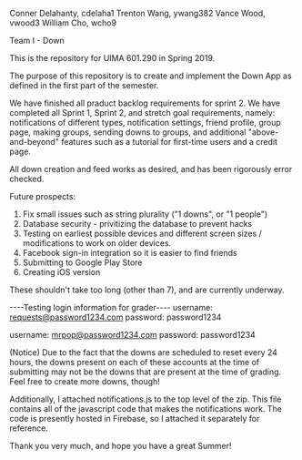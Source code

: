 Conner Delahanty, cdelaha1
Trenton Wang, ywang382
Vance Wood, vwood3
William Cho, wcho9

Team I - Down

This is the repository for UIMA 601.290 in Spring 2019. 

The purpose of this repository is to create and implement the Down App as
defined in the first part of the semester.

We have finished all praduct backlog requirements for sprint 2.
We have completed all Sprint 1, Sprint 2, and stretch goal
requirements, namely: notifications of different types, 
notification settings, friend profile, group page, making groups,
sending downs to groups, and additional "above-and-beyond" features
such as a tutorial for first-time users and a credit page.

All down creation and feed works as desired, and has been rigorously
error checked. 

Future prospects:
1. Fix small issues such as string plurality ("1 downs", or "1 people")
2. Database security - privitizing the database to prevent hacks
3. Testing on earliest possible devices and different screen sizes / 
	modifications to work on older devices.
4. Facebook sign-in integration so it is easier to find friends
5. Submitting to Google Play Store
6. Creating iOS version


These shouldn't take too long (other than 7), and are currently underway.

----Testing login information for grader----
username: requests@password1234.com
password: password1234

username: mrpop@password1234.com
password: password1234

(Notice) Due to the fact that the downs are scheduled to reset every 24 hours,
the downs present on each of these accounts at the time of submitting
may not be the downs that are present at the time of grading.
Feel free to create more downs, though!

Additionally, I attached notifications.js to the top level of the zip.
This file contains all of the javascript code that makes the notifications
work. The code is presently hosted in Firebase, so I attached it separately
for reference.

Thank you very much, and hope you have a great Summer!